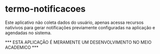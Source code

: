 # termo-notificacoes

Este aplicativo não coleta dados do usuário, apenas acessa recursos nativivos para gerar notificações previamente configuradas na aplicação e agendadas no sistema.

*** ESTA APLICAÇÃO É MERAMENTE UM DESENVOLVIMENTO NO MEIO ACADEMICO ***
